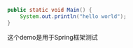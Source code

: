 ```java
public static void Main() {
    System.out.println("hello world");
}
```

这个demo是用于Spring框架测试